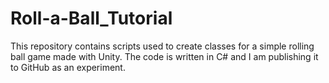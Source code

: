 # Roll-a-Ball_Tutorial
This repository contains scripts used to create classes for a simple rolling ball game made with Unity. The code is written in C# and I am publishing it to GitHub as an experiment.
